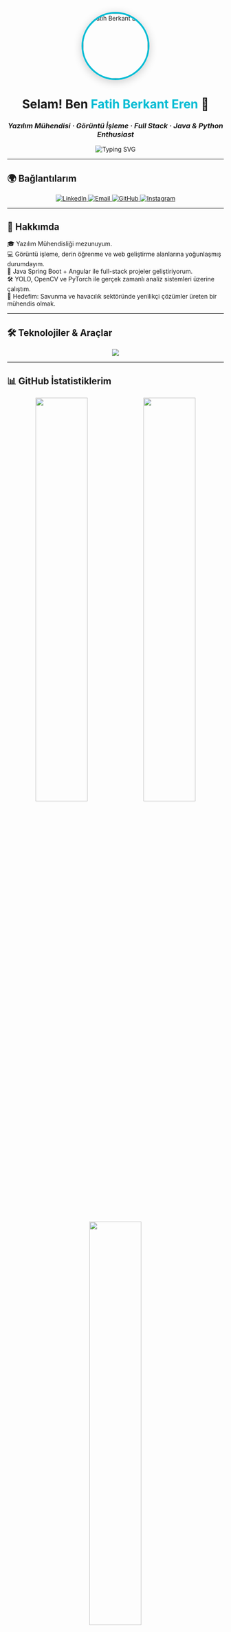 <div align="center">

<img src="https://avatars.githubusercontent.com/u/74306381?v=4" width="150" height="150" alt="Fatih Berkant Eren" style="border-radius:50%; border: 4px solid #00bcd4; box-shadow: 0 4px 20px rgba(0, 0, 0, 0.2);">

<h1>Selam! Ben <span style="color:#00bcd4;">Fatih Berkant Eren</span> 👋</h1>

<h3><i>Yazılım Mühendisi · Görüntü İşleme · Full Stack · Java & Python Enthusiast</i></h3>

<img src="https://readme-typing-svg.demolab.com?font=Fira+Code&pause=1000&color=00BCD4&width=435&lines=G%C3%B6r%C3%BCnt%C3%BC+%C4%B0%C5%9Fleme+Uzman%C4%B1;Java+Spring+ve+Angular+ile+Full+Stack;Derin+%C3%96%C4%9Frenme+%7C+Yapay+Zeka+%7C+OpenCV;Her+G%C3%BCn+Bir+Ad%C4%B1m+%C3%96%C4%9Fe+Yak%C4%B1n!" alt="Typing SVG" />

</div>

---

## 🌍 Bağlantılarım

<p align="center">
  <a href="https://www.linkedin.com/in/fatihberkanteren/" target="_blank">
    <img src="https://skillicons.dev/icons?i=linkedin" alt="LinkedIn" />
  </a>
  <a href="mailto:fatihberkant38@gmail.com" target="_blank">
    <img src="https://skillicons.dev/icons?i=gmail" alt="Email" />
  </a>
  <a href="https://github.com/fatihberkanteren" target="_blank">
    <img src="https://skillicons.dev/icons?i=github" alt="GitHub" />
  </a>
  <a href="https://www.instagram.com/fatihberkant/" target="_blank">
    <img src="https://skillicons.dev/icons?i=instagram" alt="Instagram" />
  </a>
</p>

---

## 🧠 Hakkımda

🎓 Yazılım Mühendisliği mezunuyum.  
💻 Görüntü işleme, derin öğrenme ve web geliştirme alanlarına yoğunlaşmış durumdayım.  
🚀 Java Spring Boot + Angular ile full-stack projeler geliştiriyorum.  
🛠 YOLO, OpenCV ve PyTorch ile gerçek zamanlı analiz sistemleri üzerine çalıştım.  
🎯 Hedefim: Savunma ve havacılık sektöründe yenilikçi çözümler üreten bir mühendis olmak.

---

## 🛠️ Teknolojiler & Araçlar

<p align="center">
  <img src="https://skillicons.dev/icons?i=java,spring,angular,python,cpp,cs,js,html,css,git,mysql,opencv,tensorflow,pytorch,flask,linux,postgres" />
</p>

---

## 📊 GitHub İstatistiklerim

<p align="center">
  <img src="https://github-readme-stats.vercel.app/api?username=fatihberkanteren&show_icons=true&theme=radical&hide_border=true&count_private=true" width="49%" />
  <img src="https://github-readme-streak-stats.herokuapp.com/?user=fatihberkanteren&theme=radical&hide_border=true" width="49%" />
  <img src="https://github-readme-stats.vercel.app/api/top-langs/?username=fatihberkanteren&layout=compact&theme=radical&hide_border=true" width="49%" />
</p>

---

## 📌 Devam Edenler

- 📚 Python & Yapay Zeka üzerine sürekli gelişim
- 🤝 Açık kaynak projelere katkı
- 🧩 Görüntü işleme projeleri
- 🔍 Daha fazla derin öğrenme uygulaması

---

## 🤝 İşbirliği & İletişim

📬 Bana her zaman ulaşabilirsin:  
<a href="mailto:fatihberkant38@gmail.com">fatihberkant38@gmail.com</a>  
📸 Instagram üzerinden: [@fatihberkant](https://www.instagram.com/fatihberkant/)  

---

<p align="center">
  <img src="https://capsule-render.vercel.app/api?type=waving&color=00bcd4&height=100&section=footer"/>
</p>
